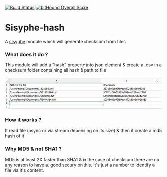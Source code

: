 [![Build Status](https://travis-ci.org/istex/sisyphe.svg?branch=master)](https://travis-ci.org/istex/sisyphe)
[![bitHound Overall Score](https://www.bithound.io/github/istex/sisyphe/badges/score.svg)](https://www.bithound.io/github/istex/sisyphe)

Sisyphe-hash
=========
A [sisyphe](https://github.com/istex/sisyphe) module which will generate checksum from files

### What does it do ?
This module will add a "hash" property into json element & create a .csv in a checksum folder containing all hash & path to file 

![sisyphe-hash](/worker/sisyphe-hash/sisyphe-hash.png)

### How it works ?
It read file (async or via stream depending on its size) & then it create a md5 hash of it

### Why MD5 & not SHA1 ?
MD5 is at least 2X faster than SHA1 & in the case of checksum there are no any reason to have a. good secury on this.
It's just a number to identify a file via it's content. 
